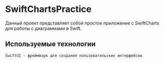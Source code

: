 # SwiftChartsPractice
Данный проект представляет собой простое приложение с SwiftCharts для работы с диаграммами в Swift. 
## Используемые технологии
	SwiftUI - фреймворк для создания пользовательских интерфейсов

